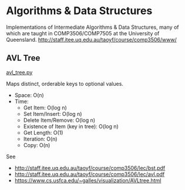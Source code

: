 # Algorithms & Data Structures

Implementations of Intermediate Algorithms & Data Structures, many of which are taught in COMP3506/COMP7505 at the University of Queensland.
http://staff.itee.uq.edu.au/taoyf/course/comp3506/www/

## AVL Tree
[avl_tree.py](avl_tree.py)

Maps distinct, orderable keys to optional values.

* Space: O(n)
* Time:
    - Get Item: O(log n)
    - Set Item/Insert: O(log n)
    - Delete Item/Remove: O(log n)
    - Existence of Item (key in tree): O(log n)
    - Get Length: O(1)
    - Iteration: O(n)
    - Copy: O(n)

See
* http://staff.itee.uq.edu.au/taoyf/course/comp3506/lec/bst.pdf
* http://staff.itee.uq.edu.au/taoyf/course/comp3506/lec/avl.pdf
* https://www.cs.usfca.edu/~galles/visualization/AVLtree.html


